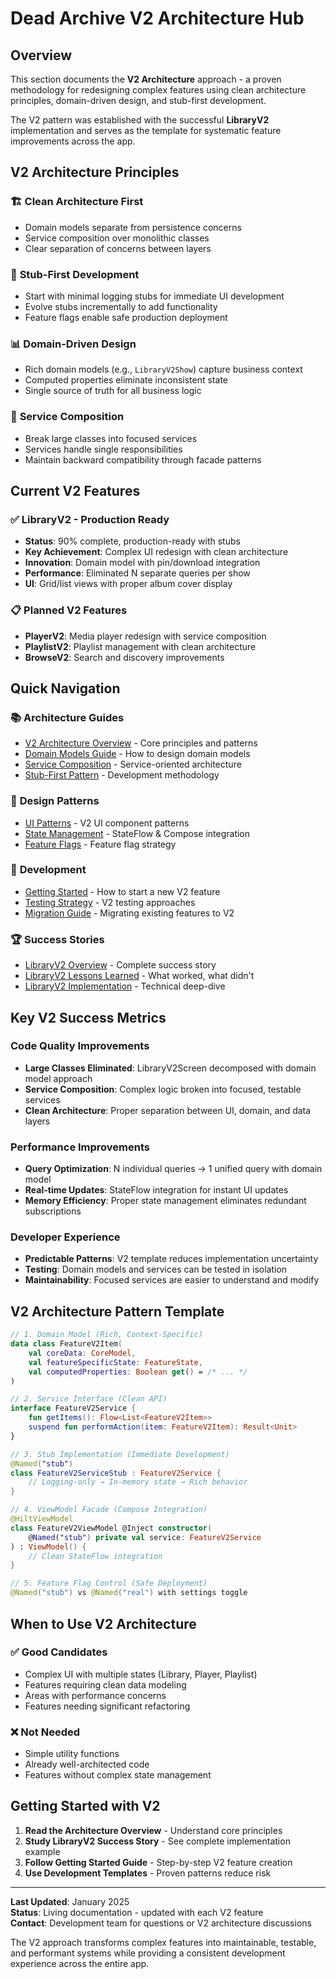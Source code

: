 # Dead Archive V2 Architecture Hub

## Overview

This section documents the **V2 Architecture** approach - a proven methodology for redesigning complex features using clean architecture principles, domain-driven design, and stub-first development.

The V2 pattern was established with the successful **LibraryV2** implementation and serves as the template for systematic feature improvements across the app.

## V2 Architecture Principles

### 🏗️ **Clean Architecture First**
- Domain models separate from persistence concerns
- Service composition over monolithic classes
- Clear separation of concerns between layers

### 🚀 **Stub-First Development**
- Start with minimal logging stubs for immediate UI development
- Evolve stubs incrementally to add functionality
- Feature flags enable safe production deployment

### 📊 **Domain-Driven Design**
- Rich domain models (e.g., `LibraryV2Show`) capture business context
- Computed properties eliminate inconsistent state
- Single source of truth for all business logic

### 🔧 **Service Composition**
- Break large classes into focused services
- Services handle single responsibilities
- Maintain backward compatibility through facade patterns

## Current V2 Features

### ✅ **LibraryV2** - Production Ready
- **Status**: 90% complete, production-ready with stubs
- **Key Achievement**: Complex UI redesign with clean architecture
- **Innovation**: Domain model with pin/download integration
- **Performance**: Eliminated N separate queries per show
- **UI**: Grid/list views with proper album cover display

### 📋 **Planned V2 Features**
- **PlayerV2**: Media player redesign with service composition
- **PlaylistV2**: Playlist management with clean architecture  
- **BrowseV2**: Search and discovery improvements

## Quick Navigation

### 📚 **Architecture Guides**
- [V2 Architecture Overview](architecture/overview.md) - Core principles and patterns
- [Domain Models Guide](architecture/domain-models.md) - How to design domain models
- [Service Composition](architecture/service-composition.md) - Service-oriented architecture
- [Stub-First Pattern](architecture/stub-first-pattern.md) - Development methodology

### 🎨 **Design Patterns**
- [UI Patterns](design/ui-patterns.md) - V2 UI component patterns
- [State Management](design/state-management.md) - StateFlow & Compose integration
- [Feature Flags](design/feature-flags.md) - Feature flag strategy

### 🚀 **Development**
- [Getting Started](development/getting-started.md) - How to start a new V2 feature
- [Testing Strategy](development/testing-strategy.md) - V2 testing approaches
- [Migration Guide](development/migration-guide.md) - Migrating existing features to V2

### 🏆 **Success Stories**
- [LibraryV2 Overview](features/library-v2/overview.md) - Complete success story
- [LibraryV2 Lessons Learned](features/library-v2/lessons-learned.md) - What worked, what didn't
- [LibraryV2 Implementation](features/library-v2/implementation.md) - Technical deep-dive

## Key V2 Success Metrics

### **Code Quality Improvements**
- **Large Classes Eliminated**: LibraryV2Screen decomposed with domain model approach
- **Service Composition**: Complex logic broken into focused, testable services
- **Clean Architecture**: Proper separation between UI, domain, and data layers

### **Performance Improvements**
- **Query Optimization**: N individual queries → 1 unified query with domain model
- **Real-time Updates**: StateFlow integration for instant UI updates
- **Memory Efficiency**: Proper state management eliminates redundant subscriptions

### **Developer Experience**
- **Predictable Patterns**: V2 template reduces implementation uncertainty
- **Testing**: Domain models and services can be tested in isolation
- **Maintainability**: Focused services are easier to understand and modify

## V2 Architecture Pattern Template

```kotlin
// 1. Domain Model (Rich, Context-Specific)
data class FeatureV2Item(
    val coreData: CoreModel,
    val featureSpecificState: FeatureState,
    val computedProperties: Boolean get() = /* ... */
)

// 2. Service Interface (Clean API)
interface FeatureV2Service {
    fun getItems(): Flow<List<FeatureV2Item>>
    suspend fun performAction(item: FeatureV2Item): Result<Unit>
}

// 3. Stub Implementation (Immediate Development)
@Named("stub")
class FeatureV2ServiceStub : FeatureV2Service {
    // Logging-only → In-memory state → Rich behavior
}

// 4. ViewModel Facade (Compose Integration)
@HiltViewModel
class FeatureV2ViewModel @Inject constructor(
    @Named("stub") private val service: FeatureV2Service
) : ViewModel() {
    // Clean StateFlow integration
}

// 5. Feature Flag Control (Safe Deployment)
@Named("stub") vs @Named("real") with settings toggle
```

## When to Use V2 Architecture

### ✅ **Good Candidates**
- Complex UI with multiple states (Library, Player, Playlist)
- Features requiring clean data modeling
- Areas with performance concerns
- Features needing significant refactoring

### ❌ **Not Needed**
- Simple utility functions
- Already well-architected code
- Features without complex state management

## Getting Started with V2

1. **Read the Architecture Overview** - Understand core principles
2. **Study LibraryV2 Success Story** - See complete implementation example
3. **Follow Getting Started Guide** - Step-by-step V2 feature creation
4. **Use Development Templates** - Proven patterns reduce risk

---

**Last Updated**: January 2025  
**Status**: Living documentation - updated with each V2 feature  
**Contact**: Development team for questions or V2 architecture discussions

The V2 approach transforms complex features into maintainable, testable, and performant systems while providing a consistent development experience across the entire app.